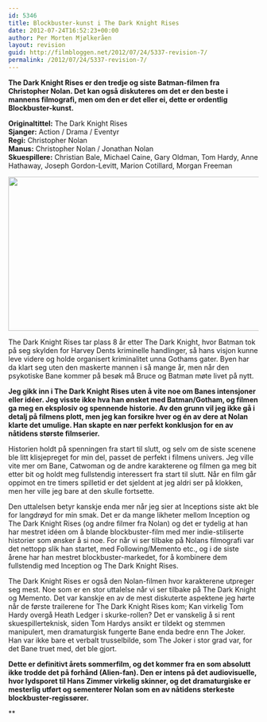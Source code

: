 ```yaml
---
id: 5346
title: Blockbuster-kunst i The Dark Knight Rises
date: 2012-07-24T16:52:23+00:00
author: Per Morten Mjølkeråen
layout: revision
guid: http://filmbloggen.net/2012/07/24/5337-revision-7/
permalink: /2012/07/24/5337-revision-7/
---
```

**The Dark Knight Rises er den tredje og siste Batman-filmen fra Christopher Nolan. Det kan også diskuteres om det er den beste i mannens filmografi, men om den er det eller ei, dette er ordentlig Blockbuster-kunst.** 

**Originaltittel:** The Dark Knight Rises  
**Sjanger:** Action / Drama / Eventyr  
**Regi:** Christopher Nolan  
**Manus:** Christopher Nolan / Jonathan Nolan  
**Skuespillere:** Christian Bale, Michael Caine, Gary Oldman, Tom Hardy, Anne Hathaway, Joseph Gordon-Levitt, Marion Cotillard, Morgan Freeman

<a href="http://filmbloggen.net/?attachment_id=5339" rel="attachment wp-att-5339"><img class="alignnone size-large wp-image-5339" src="http://filmbloggen.net/wp-content/uploads//2012/07/16-620x310.jpg" alt="" width="620" height="310" /></a>

The Dark Knight Rises tar plass 8 år etter The Dark Knight, hvor Batman tok på seg skylden for Harvey Dents kriminelle handlinger, så hans visjon kunne leve videre og holde organisert kriminalitet unna Gothams gater. Byen har da klart seg uten den maskerte mannen i så mange år, men når den psykotiske Bane kommer på besøk må Bruce og Batman møte livet på nytt.

**Jeg gikk inn i The Dark Knight Rises uten å vite noe om Banes intensjoner eller idéer. Jeg visste ikke hva han ønsket med Batman/Gotham, og filmen ga meg en eksplosiv og spennende historie. Av den grunn vil jeg ikke gå i detalj på filmens plott, men jeg kan forsikre hver og én av dere at Nolan klarte det umulige. Han skapte en nær perfekt konklusjon for en av nåtidens største filmserier.** 

Historien holdt på spenningen fra start til slutt, og selv om de siste scenene ble litt klisjepreget for min del, passet de perfekt i filmens univers. Jeg ville vite mer om Bane, Catwoman og de andre karakterene og filmen ga meg bit etter bit og holdt meg fullstendig interessert fra start til slutt. Når en film går oppimot en tre timers spilletid er det sjeldent at jeg aldri ser på klokken, men her ville jeg bare at den skulle fortsette.

Den uttalelsen betyr kanskje enda mer når jeg sier at Inceptions siste akt ble for langdrøyd for min smak. Det er da mange likheter mellom Inception og The Dark Knight Rises (og andre filmer fra Nolan) og det er tydelig at han har mestret idéen om å blande blockbuster-film med mer indie-stiliserte historier som ønsker å si noe. For når vi ser tilbake på Nolans filmografi var det nettopp slik han startet, med Following/Memento etc., og i de siste årene har han mestret blockbuster-markedet, for å kombinere dem fullstendig med Inception og The Dark Knight Rises.

The Dark Knight Rises er også den Nolan-filmen hvor karakterene utpreger seg mest. Noe som er en stor uttalelse når vi ser tilbake på The Dark Knight og Memento. Det var kanskje en av de mest diskuterte aspektene jeg hørte når de første trailerene for The Dark Knight Rises kom; Kan virkelig Tom Hardy overgå Heath Ledger i skurke-rollen? Det er vanskelig å si rent skuespillerteknisk, siden Tom Hardys ansikt er tildekt og stemmen manipulert, men dramaturgisk fungerte Bane enda bedre enn The Joker. Han var ikke bare et verbalt trusselbilde, som The Joker i stor grad var, for det Bane truet med, det ble gjort.

**Dette er definitivt årets sommerfilm, og det kommer fra en som absolutt ikke trodde det på forhånd (Alien-fan). Den er intens på det audiovisuelle, hvor lydsporet til Hans Zimmer virkelig skinner, og det dramaturgiske er mesterlig utført og sementerer Nolan som en av nåtidens sterkeste blockbuster-regissører.**


** 

<div class="video-shortcode">
</div>

</strong>